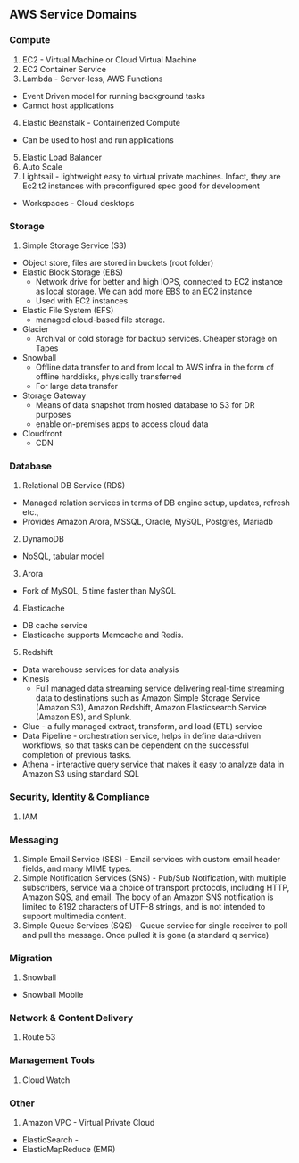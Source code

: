## AWS Service Domains

### Compute
1. EC2 - Virtual Machine or Cloud Virtual Machine
2. EC2 Container Service
3. Lambda - Server-less, AWS Functions
  - Event Driven model for running background tasks
  - Cannot host applications
4. Elastic Beanstalk - Containerized Compute
  - Can be used to host and run applications
5. Elastic Load Balancer
6. Auto Scale
7. Lightsail - lightweight easy to virtual private machines. Infact, they are Ec2 t2 instances with preconfigured spec good for development
- Workspaces - Cloud desktops


### Storage
1. Simple Storage Service (S3)
  - Object store, files are stored in buckets (root folder)
- Elastic Block Storage (EBS)
  - Network drive for better and high IOPS, connected to EC2 instance as local storage. We can add more EBS to an EC2 instance
  - Used with EC2 instances
- Elastic File System (EFS)
  - managed cloud-based file storage.
- Glacier
  - Archival or cold storage for backup services. Cheaper storage on Tapes
- Snowball
  - Offline data transfer to and from local to AWS infra in the form of offline harddisks, physically transferred
  - For large data transfer
- Storage Gateway
  - Means of data snapshot from hosted database to S3 for DR purposes
  - enable on-premises apps to access cloud data
- Cloudfront
  - CDN

### Database
1. Relational DB Service (RDS)
  - Managed relation services in terms of DB engine setup, updates, refresh etc.,
  - Provides Amazon Arora, MSSQL, Oracle, MySQL, Postgres, Mariadb
2. DynamoDB
  - NoSQL, tabular model
3. Arora
  - Fork of MySQL, 5 time faster than MySQL
4. Elasticache
  - DB cache service
  - Elasticache supports Memcache and Redis.
5. Redshift
  - Data warehouse services for data analysis
- Kinesis
  - Full managed data streaming service delivering real-time streaming data to destinations such as Amazon Simple Storage Service (Amazon S3), Amazon Redshift, Amazon Elasticsearch Service (Amazon ES), and Splunk.
- Glue - a fully managed extract, transform, and load (ETL) service
- Data Pipeline - orchestration service, helps in define data-driven workflows, so that tasks can be dependent on the successful completion of previous tasks.
- Athena - interactive query service that makes it easy to analyze data in Amazon S3 using standard SQL

### Security, Identity & Compliance
1. IAM

### Messaging
1. Simple Email Service (SES) - Email services with custom email header fields, and many MIME types.
2. Simple Notification Services (SNS) - Pub/Sub Notification, with multiple subscribers, service via a choice of transport protocols, including HTTP, Amazon SQS, and email. The body of an Amazon SNS notification is limited to 8192 characters of UTF-8 strings, and is not intended to support multimedia content.
3. Simple Queue Services (SQS) - Queue service for single receiver to poll and pull the message. Once pulled it is gone (a standard q service)

### Migration
1. Snowball
- Snowball Mobile

### Network & Content Delivery
1. Route 53

### Management Tools
1. Cloud Watch

### Other
1. Amazon VPC - Virtual Private Cloud
- ElasticSearch -
- ElasticMapReduce (EMR)
